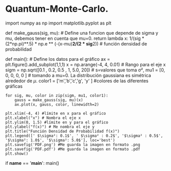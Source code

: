 # Quantum-Monte-Carlo.
import numpy as np
import matplotlib.pyplot as plt 

def make_gauss(sig, mu): #  Define una funcion que depende de sigma y mu, debemos tener en cuenta que mu=0. 
    return lambda x: 1/(sig * (2*np.pi)**.5) * np.e ** (-(x-mu)**2/(2 * sig**2)) # función densidad de probabilidad

def main(): # Define los datos para el gráfico
    ax = plt.figure().add_subplot(1,1,1)
    x = np.arange(-4, 4, 0.01) # Rango para el eje x
    sigm = np.sqrt([0.1 , 0.2, 0.5 , 1, 5.0, 20]) # s=valores que toma σ², 
    mu1 = [0, 0, 0, 0, 0 ] # tomando a mu=0. La distribución gaussiana es simétrica alrededor de $\mu$. 
    color1 = ['m','b','c','g', 'y' ]  #colores de las diferentes gráficas

    for sig, mu, color in zip(sigm, mu1, color1): 
        gauss = make_gauss(sig, mu)(x)
        ax.plot(x, gauss, color, linewidth=2)

    plt.xlim(-4, 4) #límite en x para el gráfico
    plt.xlabel("x") # Nombra el eje x
    plt.ylim(0, 1.5) #límite en y para el gráfico
    plt.ylabel("f(x)") # Me nombra el eje y
    plt.title("Función Densidad de Probabilidad f(x)")
    plt.legend([' $\sigma²: 0.1$', ' $\sigma² : 0.2$', '$\sigma² : 0.5$',  '$\sigma²: 1.0$', '$\sigma²: 5.0$'], loc='best')
    plt.savefig('PDF.png') #Me guarda la imagen en formato .png
    plt.savefig('PDF.pdf') #Me guarda la imagen en formato .pdf
    plt.show()


if __name__ == '__main__':
    main()
